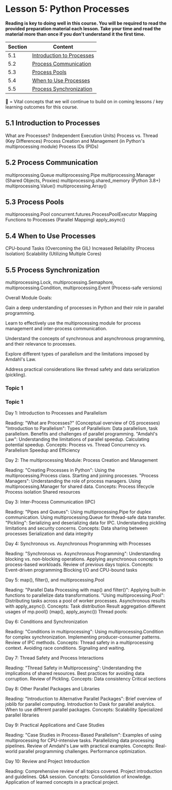 # Lesson 5: Python Processes

**Reading is key to doing well in this course. You will be required to read the provided preparation material each lesson. Take your time and read the material more than once if you don't understand it the first time.**

Section | Content
--- | ---
5.1 | [Introduction to Processes](#Introduction-to-Processes)
5.2 | [Process Communication](#Process-Communication)
5.3 | [Process Pools](#Process-Pools)
5.4 | [When to Use Processes](#When-to-Use-Processes)
5.5 | [Process Synchronization](#Process-Synchronization)

:key: = Vital concepts that we will continue to build on in coming lessons / key learning outcomes for this course.


## 5.1 Introduction to Processes
What are Processes? (Independent Execution Units)
Process vs. Thread (Key Differences)
Process Creation and Management (in Python's multiprocessing module)
Process IDs (PIDs)

## 5.2 Process Communication
multiprocessing.Queue
multiprocessing.Pipe
multiprocessing.Manager (Shared Objects, Proxies)
multiprocessing.shared_memory (Python 3.8+)
multiprocessing.Value()
multiprocessing.Array()

## 5.3 Process Pools
multiprocessing.Pool
concurrent.futures.ProcessPoolExecutor
Mapping Functions to Processes (Parallel Mapping)
apply_async()

## 5.4 When to Use Processes
CPU-bound Tasks (Overcoming the GIL)
Increased Reliability (Process Isolation)
Scalability (Utilizing Multiple Cores)

## 5.5 Process Synchronization
multiprocessing.Lock, 
multiprocessing.Semaphore, 
multiprocessing.Condition, 
multiprocessing.Event (Process-safe versions)











Overall Module Goals:

Gain a deep understanding of processes in Python and their role in parallel programming.

Learn to effectively use the multiprocessing module for process management and inter-process communication.

Understand the concepts of synchronous and asynchronous programming, and their relevance to processes.

Explore different types of parallelism and the limitations imposed by Amdahl's Law.

Address practical considerations like thread safety and data serialization (pickling).


### Topic 1

### Topic 1

Day 1: Introduction to Processes and Parallelism

Reading:
"What are Processes?" (Conceptual overview of OS processes)
"Introduction to Parallelism":
Types of Parallelism: Data parallelism, task parallelism.
Benefits and challenges of parallel programming.
"Amdahl's Law":
Understanding the limitations of parallel speedup.
Calculating potential speedup.
Concepts:
Process vs. Thread
Concurrency vs. Parallelism
Speedup and Efficiency


Day 2: The multiprocessing Module: Process Creation and Management

Reading:
"Creating Processes in Python":
Using the multiprocessing.Process class.
Starting and joining processes.
"Process Managers":
Understanding the role of process managers.
Using multiprocessing.Manager for shared data.
Concepts:
Process lifecycle
Process isolation
Shared resources


Day 3: Inter-Process Communication (IPC)

Reading:
"Pipes and Queues":
Using multiprocessing.Pipe for duplex communication.
Using multiprocessing.Queue for thread-safe data transfer.
"Pickling":
Serializing and deserializing data for IPC.
Understanding pickling limitations and security concerns.
Concepts:
Data sharing between processes
Serialization and data integrity


Day 4: Synchronous vs. Asynchronous Programming with Processes

Reading:
"Synchronous vs. Asynchronous Programming":
Understanding blocking vs. non-blocking operations.
Applying asynchronous concepts to process-based workloads.
Review of previous days topics.
Concepts:
Event-driven programming
Blocking I/O and CPU-bound tasks


Day 5: map(), filter(), and multiprocessing.Pool

Reading:
"Parallel Data Processing with map() and filter()":
Applying built-in functions to parallelize data transformations.
"Using multiprocessing.Pool":
Distributing tasks across a pool of worker processes.
Asynchronous results with apply_async().
Concepts:
Task distribution
Result aggregation
different usages of mp.pool() (map(), apply_async())
Thread pools:


Day 6: Conditions and Synchronization

Reading:
"Conditions in multiprocessing":
Using multiprocessing.Condition for complex synchronization.
Implementing producer-consumer patterns.
Review of IPC methods.
Concepts:
Thread safety in a multiprocessing context.
Avoiding race conditions.
Signaling and waiting.


Day 7: Thread Safety and Process Interactions

Reading:
"Thread Safety in Multiprocessing":
Understanding the implications of shared resources.
Best practices for avoiding data corruption.
Review of Pickling.
Concepts:
Data consistency
Critical sections


Day 8: Other Parallel Packages and Libraries

Reading:
"Introduction to Alternative Parallel Packages":
Brief overview of joblib for parallel computing.
Introduction to Dask for parallel analytics.
When to use different parallel packages.
Concepts:
Scalability
Specialized parallel libraries


Day 9: Practical Applications and Case Studies

Reading:
"Case Studies in Process-Based Parallelism":
Examples of using multiprocessing for CPU-intensive tasks.
Parallelizing data processing pipelines.
Review of Amdahl's Law with practical examples.
Concepts:
Real-world parallel programming challenges.
Performance optimization.


Day 10: Review and Project Introduction

Reading:
Comprehensive review of all topics covered.
Project introduction and guidelines.
Q&A session.
Concepts:
Consolidation of knowledge.
Application of learned concepts in a practical project.
